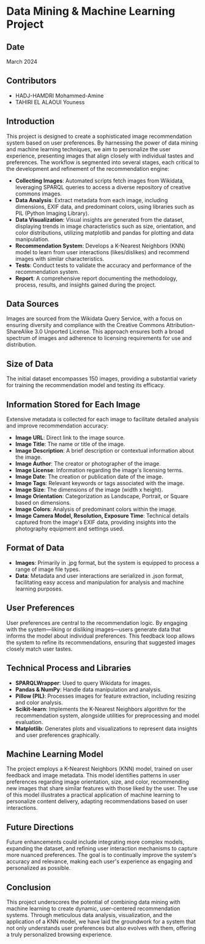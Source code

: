 # Data Mining & Machine Learning Project

## Date

March 2024

## Contributors

- HADJ-HAMDRI Mohammed-Amine
- TAHIRI EL ALAOUI Youness

## Introduction

This project is designed to create a sophisticated image recommendation system based on user preferences. By harnessing the power of data mining and machine learning techniques, we aim to personalize the user experience, presenting images that align closely with individual tastes and preferences. The workflow is segmented into several stages, each critical to the development and refinement of the recommendation engine:

- **Collecting Images**: Automated scripts fetch images from Wikidata, leveraging SPARQL queries to access a diverse repository of creative commons images.
- **Data Analysis**: Extract metadata from each image, including dimensions, EXIF data, and predominant colors, using libraries such as PIL (Python Imaging Library).
- **Data Visualization**: Visual insights are generated from the dataset, displaying trends in image characteristics such as size, orientation, and color distributions, utilizing matplotlib and pandas for plotting and data manipulation.
- **Recommendation System**: Develops a K-Nearest Neighbors (KNN) model to learn from user interactions (likes/dislikes) and recommend images with similar characteristics.
- **Tests**: Conduct tests to validate the accuracy and performance of the recommendation system.
- **Report**: A comprehensive report documenting the methodology, process, results, and insights gained during the project.

## Data Sources

Images are sourced from the Wikidata Query Service, with a focus on ensuring diversity and compliance with the Creative Commons Attribution-ShareAlike 3.0 Unported License. This approach ensures both a broad spectrum of images and adherence to licensing requirements for use and distribution.

## Size of Data

The initial dataset encompasses 150 images, providing a substantial variety for training the recommendation model and testing its efficacy.

## Information Stored for Each Image

Extensive metadata is collected for each image to facilitate detailed analysis and improve recommendation accuracy:

- **Image URL**: Direct link to the image source.
- **Image Title**: The name or title of the image.
- **Image Description**: A brief description or contextual information about the image.
- **Image Author**: The creator or photographer of the image.
- **Image License**: Information regarding the image's licensing terms.
- **Image Date**: The creation or publication date of the image.
- **Image Tags**: Relevant keywords or tags associated with the image.
- **Image Size**: The dimensions of the image (width x height).
- **Image Orientation**: Categorization as Landscape, Portrait, or Square based on dimensions.
- **Image Colors**: Analysis of predominant colors within the image.
- **Image Camera Model, Resolution, Exposure Time**: Technical details captured from the image's EXIF data, providing insights into the photography equipment and settings used.

## Format of Data

- **Images**: Primarily in .jpg format, but the system is equipped to process a range of image file types.
- **Data**: Metadata and user interactions are serialized in .json format, facilitating easy access and manipulation for analysis and machine learning purposes.

## User Preferences

User preferences are central to the recommendation logic. By engaging with the system—liking or disliking images—users generate data that informs the model about individual preferences. This feedback loop allows the system to refine its recommendations, ensuring that suggested images closely match user tastes.

## Technical Process and Libraries

- **SPARQLWrapper**: Used to query Wikidata for images.
- **Pandas & NumPy**: Handle data manipulation and analysis.
- **Pillow (PIL)**: Processes images for feature extraction, including resizing and color analysis.
- **Scikit-learn**: Implements the K-Nearest Neighbors algorithm for the recommendation system, alongside utilities for preprocessing and model evaluation.
- **Matplotlib**: Generates plots and visualizations to represent data insights and user preferences graphically.

## Machine Learning Model

The project employs a K-Nearest Neighbors (KNN) model, trained on user feedback and image metadata. This model identifies patterns in user preferences regarding image orientation, size, and color, recommending new images that share similar features with those liked by the user. The use of this model illustrates a practical application of machine learning to personalize content delivery, adapting recommendations based on user interactions.

## Future Directions

Future enhancements could include integrating more complex models, expanding the dataset, and refining user interaction mechanisms to capture more nuanced preferences. The goal is to continually improve the system's accuracy and relevance, making each user's experience as engaging and personalized as possible.

## Conclusion

This project underscores the potential of combining data mining with machine learning to create dynamic, user-centered recommendation systems. Through meticulous data analysis, visualization, and the application of a KNN model, we have laid the groundwork for a system that not only understands user preferences but also evolves with them, offering a truly personalized browsing experience.
